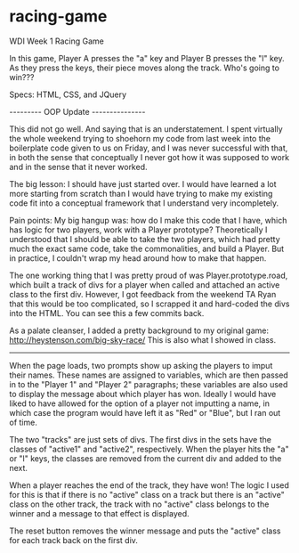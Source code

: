 # racing-game
WDI Week 1 Racing Game

In this game, Player A presses the "a" key and Player B presses the "l" key. As they press the keys, their piece moves along the track. Who's going to win???

Specs:
HTML, CSS, and JQuery

--------- OOP Update ---------------

This did not go well. And saying that is an understatement. I spent virtually the whole weekend trying to shoehorn my code from last week into the boilerplate code given to us on Friday, and I was never successful with that, in both the sense that conceptually I never got how it was supposed to work and in the sense that it never worked. 

The big lesson: I should have just started over. I would have learned a lot more starting from scratch than I would have trying to make my existing code fit into a conceptual framework that I understand very incompletely.

Pain points: My big hangup was: how do I make this code that I have, which has logic for two players, work with a Player prototype? Theoretically I understood that I should be able to take the two players, which had pretty much the exact same code, take the commonalities, and build a Player. But in practice, I couldn't wrap my head around how to make that happen.

The one working thing that I was pretty proud of was Player.prototype.road, which built a track of divs for a player when called and attached an active class to the first div. However, I got feedback from the weekend TA Ryan that this would be too complicated, so I scrapped it and hard-coded the divs into the HTML. You can see this a few commits back.

As a palate cleanser, I added a pretty background to my original game: http://heystenson.com/big-sky-race/ This is also what I showed in class.

------------------------------------


When the page loads, two prompts show up asking the players to imput their names. These names are assigned to variables, which are then passed in to the "Player 1" and "Player 2" paragraphs; these variables are also used to display the message about which player has won. Ideally I would have liked to have allowed for the option of a player not imputting a name, in which case the program would have left it as "Red" or "Blue", but I ran out of time.

The two "tracks" are just sets of divs. The first divs in the sets have the classes of "active1" and "active2", respectively. When the player hits the "a" or "l" keys, the classes are removed from the current div and added to the next. 

When a player reaches the end of the track, they have won! The logic I used for this is that if there is no "active" class on a track but there is an "active" class on the other track, the track with no "active" class belongs to the winner and a message to that effect is displayed.

The reset button removes the winner message and puts the "active" class for each track back on the first div.

 
